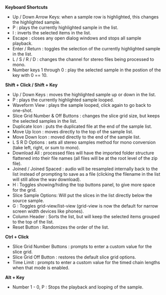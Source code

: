 **Keyboard Shortcuts**
 
 - Up / Down Arrow Keys: when a sample row is highlighted, this changes the highlighted sample.
 - P : plays the currently highlighted sample in the list.
 - I : inverts the selected items in the list.
 - Escape : closes any open dialog windows and stops all sample playback.
 - Enter / Return : toggles the selection of the currently highlighted sample in the list.
 - L / S / R / D : changes the channel for stereo files being processed to mono.
 - Number keys 1 through 0 : play the selected sample in the postion of the key with 0 == 10.

**Shift + Click / Shift + Key**
 - Up / Down Keys : moves the highlighted sample up or down in the list.
 - P : plays the currently highlighted sample looped. 
 - Waveform View : plays the sample looped, click again to go back to one-shot.
 - Slice Grid Number & Off Buttons : changes the slice grid size, but keeps the selected samples in the list.
 - Duplicate Icon : puts the duplicated file at the end of the sample list.
 - Move Up Icon : moves directly to the top of the sample list.
 - Move Down Icon : moved directly to the end of the sample list.
 - L S R D Options : sets all stereo samples method for mono conversion (take left, right, or sum to mono).
 - Download All : processed files will have the imported folder structure flattened into their file names (all files will be at the root level of the zip file).
 - Joined / Joined Spaced : audio will be resampled internally back to the list instead of prompting to save as a file (clicking the filename in the list will still allow the wav download).
 - H : Toggles showing/hiding the top buttons panel, to give more space for the grid.
 - Slice Sample Options: Will put the slices in the list directly below the source sample. 
 - G : Toggles grid-view/list-view (grid-view is now the default for narrow screen width devices like phones).
 - Column Header : Sorts the list, but will keep the selected items grouped to the top of the list.
 - Reset Button : Randomizes the order of the list.

**Ctrl + Click**
 - Slice Grid Number Buttons : prompts to enter a custom value for the slice grid.
 - Slice Grid Off Button : restores the default slice grid options.
 - Time Limit : prompts to enter a custom value for the timed chain lengths when that mode is enabled.

**Alt + Key**
 - Number 1 - 0, P : Stops the playback and looping of the sample.
